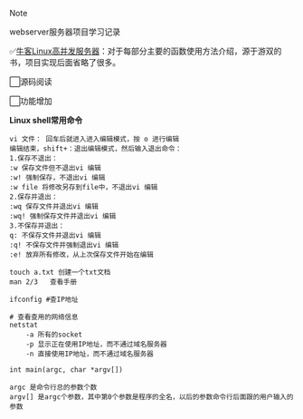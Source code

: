 > [!NOTE]
>
> webserver服务器项目学习记录

✅[牛客Linux高并发服务器](https://www.nowcoder.com/courses/cover/live/504)：对于每部分主要的函数使用方法介绍，源于游双的书，项目实现后面省略了很多。

⬜源码阅读 

⬜功能增加

**Linux shell常用命令**

```shell
vi 文件： 回车后就进入进入编辑模式，按 o 进行编辑
编辑结束，shift+：退出编辑模式，然后输入退出命令：
1.保存不退出：
:w 保存文件但不退出vi 编辑
:w! 强制保存，不退出vi 编辑
:w file 将修改另存到file中，不退出vi 编辑
2.保存并退出：
:wq 保存文件并退出vi 编辑
:wq! 强制保存文件并退出vi 编辑
3.不保存并退出：
q: 不保存文件并退出vi 编辑
:q! 不保存文件并强制退出vi 编辑
:e! 放弃所有修改，从上次保存文件开始在编辑

touch a.txt 创建一个txt文档
man 2/3   查看手册

ifconfig #查IP地址

# 查看查用的网络信息
netstat
	-a 所有的socket
	-p 显示正在使用IP地址，而不通过域名服务器
	-n 直接使用IP地址，而不通过域名服务器
```

```shell
int main(argc, char *argv[])

argc 是命令行总的参数个数
argv[] 是argc个参数，其中第0个参数是程序的全名，以后的参数命令行后面跟的用户输入的参数
```


